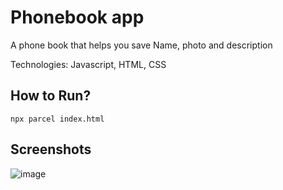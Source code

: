 # Phonebook app

A phone book that helps you save Name, photo and description

Technologies: Javascript, HTML, CSS

## How to Run?

`npx parcel index.html`

## Screenshots

![image](https://user-images.githubusercontent.com/108817703/224399928-c5b839b1-3358-4794-98f9-4247fd62827f.png)
